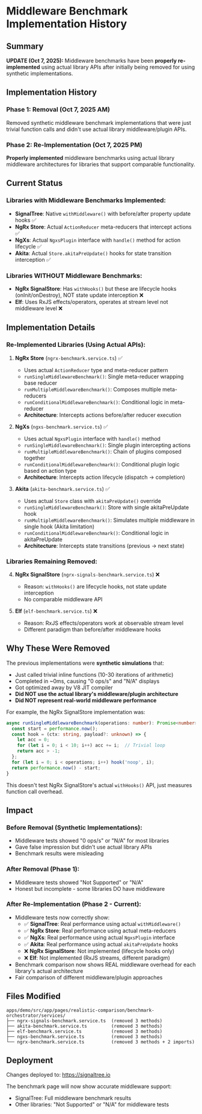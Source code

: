 # Middleware Benchmark Implementation History

## Summary

**UPDATE (Oct 7, 2025):** Middleware benchmarks have been **properly re-implemented** using actual library APIs after initially being removed for using synthetic implementations.

## Implementation History

### Phase 1: Removal (Oct 7, 2025 AM)

Removed synthetic middleware benchmark implementations that were just trivial function calls and didn't use actual library middleware/plugin APIs.

### Phase 2: Re-Implementation (Oct 7, 2025 PM)

**Properly implemented** middleware benchmarks using actual library middleware architectures for libraries that support comparable functionality.

## Current Status

### Libraries with Middleware Benchmarks Implemented:

- **SignalTree**: Native `withMiddleware()` with before/after property update hooks ✅
- **NgRx Store**: Actual `ActionReducer` meta-reducers that intercept actions ✅
- **NgXs**: Actual `NgxsPlugin` interface with `handle()` method for action lifecycle ✅
- **Akita**: Actual `Store.akitaPreUpdate()` hooks for state transition interception ✅

### Libraries WITHOUT Middleware Benchmarks:

- **NgRx SignalStore**: Has `withHooks()` but these are lifecycle hooks (onInit/onDestroy), NOT state update interception ❌
- **Elf**: Uses RxJS effects/operators, operates at stream level not middleware level ❌

## Implementation Details

### Re-Implemented Libraries (Using Actual APIs):

1. **NgRx Store** (`ngrx-benchmark.service.ts`) ✅

   - Uses actual `ActionReducer` type and meta-reducer pattern
   - `runSingleMiddlewareBenchmark()`: Single meta-reducer wrapping base reducer
   - `runMultipleMiddlewareBenchmark()`: Composes multiple meta-reducers
   - `runConditionalMiddlewareBenchmark()`: Conditional logic in meta-reducer
   - **Architecture**: Intercepts actions before/after reducer execution

2. **NgXs** (`ngxs-benchmark.service.ts`) ✅

   - Uses actual `NgxsPlugin` interface with `handle()` method
   - `runSingleMiddlewareBenchmark()`: Single plugin intercepting actions
   - `runMultipleMiddlewareBenchmark()`: Chain of plugins composed together
   - `runConditionalMiddlewareBenchmark()`: Conditional plugin logic based on action type
   - **Architecture**: Intercepts action lifecycle (dispatch → completion)

3. **Akita** (`akita-benchmark.service.ts`) ✅
   - Uses actual `Store` class with `akitaPreUpdate()` override
   - `runSingleMiddlewareBenchmark()`: Store with single akitaPreUpdate hook
   - `runMultipleMiddlewareBenchmark()`: Simulates multiple middleware in single hook (Akita limitation)
   - `runConditionalMiddlewareBenchmark()`: Conditional logic in akitaPreUpdate
   - **Architecture**: Intercepts state transitions (previous → next state)

### Libraries Remaining Removed:

4. **NgRx SignalStore** (`ngrx-signals-benchmark.service.ts`) ❌

   - Reason: `withHooks()` are lifecycle hooks, not state update interception
   - No comparable middleware API

5. **Elf** (`elf-benchmark.service.ts`) ❌
   - Reason: RxJS effects/operators work at observable stream level
   - Different paradigm than before/after middleware hooks

## Why These Were Removed

The previous implementations were **synthetic simulations** that:

- Just called trivial inline functions (10-30 iterations of arithmetic)
- Completed in ~0ms, causing "0 ops/s" and "N/A" displays
- Got optimized away by V8 JIT compiler
- **Did NOT use the actual library's middleware/plugin architecture**
- **Did NOT represent real-world middleware performance**

For example, the NgRx SignalStore implementation was:

```typescript
async runSingleMiddlewareBenchmark(operations: number): Promise<number> {
  const start = performance.now();
  const hook = (ctx: string, payload?: unknown) => {
    let acc = 0;
    for (let i = 0; i < 10; i++) acc += i;  // Trivial loop
    return acc > -1;
  };
  for (let i = 0; i < operations; i++) hook('noop', i);
  return performance.now() - start;
}
```

This doesn't test NgRx SignalStore's actual `withHooks()` API, just measures function call overhead.

## Impact

### Before Removal (Synthetic Implementations):

- Middleware tests showed "0 ops/s" or "N/A" for most libraries
- Gave false impression but didn't use actual library APIs
- Benchmark results were misleading

### After Removal (Phase 1):

- Middleware tests showed "Not Supported" or "N/A"
- Honest but incomplete - some libraries DO have middleware

### After Re-Implementation (Phase 2 - Current):

- Middleware tests now correctly show:
  - ✅ **SignalTree**: Real performance using actual `withMiddleware()`
  - ✅ **NgRx Store**: Real performance using actual meta-reducers
  - ✅ **NgXs**: Real performance using actual `NgxsPlugin` interface
  - ✅ **Akita**: Real performance using actual `akitaPreUpdate` hooks
  - ❌ **NgRx SignalStore**: Not implemented (lifecycle hooks only)
  - ❌ **Elf**: Not implemented (RxJS streams, different paradigm)
- Benchmark comparison now shows REAL middleware overhead for each library's actual architecture
- Fair comparison of different middleware/plugin approaches

## Files Modified

```
apps/demo/src/app/pages/realistic-comparison/benchmark-orchestrator/services/
├── ngrx-signals-benchmark.service.ts  (removed 3 methods)
├── akita-benchmark.service.ts         (removed 3 methods)
├── elf-benchmark.service.ts           (removed 3 methods)
├── ngxs-benchmark.service.ts          (removed 3 methods)
└── ngrx-benchmark.service.ts          (removed 3 methods + 2 imports)
```

## Deployment

Changes deployed to: https://signaltree.io

The benchmark page will now show accurate middleware support:

- SignalTree: Full middleware benchmark results
- Other libraries: "Not Supported" or "N/A" for middleware tests
